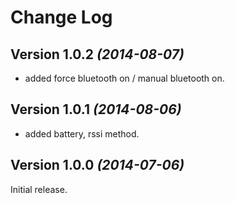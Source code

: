 Change Log
==========

Version 1.0.2 *(2014-08-07)*
----------------------------
* added force bluetooth on / manual bluetooth on.

Version 1.0.1 *(2014-08-06)*
----------------------------
* added battery, rssi method.

Version 1.0.0 *(2014-07-06)*
----------------------------
Initial release.

